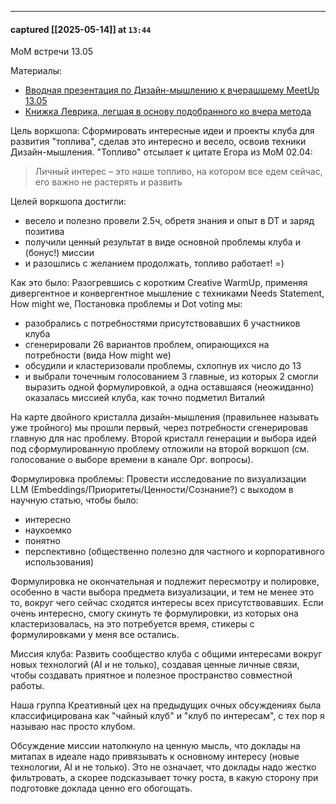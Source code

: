 

---
#### captured [[2025-05-14]] at `13:44`

MoM встречи 13.05

Материалы:
- [Вводная презентация по Дизайн-мышлению к вчерашшему MeetUp 13.05](https://disk.yandex.ru/i/qe3AocMtGD2L0Q)
- [Книжка Леврика, легшая в основу подобранного ко вчера метода](https://disk.yandex.ru/i/RgyiGptpmgypIg)

Цель воркшопа: Сформировать интересные идеи и проекты клуба для развития "топлива", сделав это интересно и весело, освоив техники Дизайн-мышления.
"Топливо" отсылает к цитате Егора из MoM 02.04:
> Личный интерес – это наше топливо, на котором все едем сейчас, его важно не растерять и развить

Целей воркшопа достигли:
- весело и полезно провели 2.5ч, обретя знания и опыт в DT и заряд позитива
- получили ценный результат в виде основной проблемы клуба и (бонус!) миссии
- и разошлись с желанием продолжать, топливо работает! =)

Как это было: 
Разогревшись с коротким Creative WarmUp, применяя дивергентное и конвергентное мышление с техниками Needs Statement, How might we, Постановка проблемы и Dot voting мы:
- разобрались с потребностями присутствовавших 6 участников клуба
- сгенерировали 26 вариантов проблем, опирающихся на потребности (вида How might we)
- обсудили и кластеризовали проблемы, схлопнув их число до 13
- и выбрали точечным голосованием 3 главные, из которых 2 смогли выразить одной формулировкой, а одна оставшаяся (неожиданно) оказалась миссией клуба, как точно подметил Виталий

На карте двойного кристалла дизайн-мышления (правильнее называть уже тройного) мы прошли первый, через потребности сгенерировав главную для нас проблему.
Второй кристалл генерации и выбора идей под сформулированную проблему отложили на второй воркшоп (см. голосование о выборе времени в канале Орг. вопросы).

Формулировка проблемы: 
Провести исследование по визуализации LLM (Embeddings/Приоритеты/Ценности/Сознание?) с выходом в научную статью, чтобы было:
- интересно
- наукоемко
- понятно
- перспективно (общественно полезно для частного и корпоративного использования)

Формулировка не окончательная и подлежит пересмотру и полировке, особенно в части выбора предмета визуализации, и тем не менее это то, вокруг чего сейчас сходятся интересы всех присутствовавших.
Если очень интересно, смогу скинуть те формулировки, из которых она кластеризовалась, на это потребуется время, стикеры с формулировками у меня все остались.

Миссия клуба: 
Развить сообщество клуба с общими интересами вокруг новых технологий (AI и не только), создавая ценные личные связи, чтобы создавать приятное и полезное пространство совместной работы.

Наша группа Креативный цех на предыдущих очных обсуждениях была классифицирована как "чайный клуб" и "клуб по интересам", с тех пор я называю нас просто клубом.

Обсуждение миссии натолкнуло на ценную мысль, что доклады на митапах в идеале надо привязывать к основному интересу (новые технологии, AI и не только). Это не означает, что доклады надо жестко фильтровать, а скорее подсказывает точку роста, в какую сторону при подготовке доклада ценно его обогощать.
